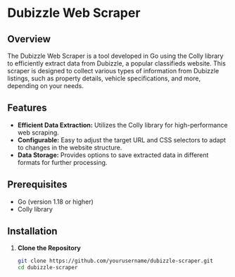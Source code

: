 # Dubizzle Web Scraper

## Overview

The Dubizzle Web Scraper is a tool developed in Go using the Colly library to efficiently extract data from Dubizzle, a popular classifieds website. This scraper is designed to collect various types of information from Dubizzle listings, such as property details, vehicle specifications, and more, depending on your needs.

## Features

- **Efficient Data Extraction:** Utilizes the Colly library for high-performance web scraping.
- **Configurable:** Easy to adjust the target URL and CSS selectors to adapt to changes in the website structure.
- **Data Storage:** Provides options to save extracted data in different formats for further processing.

## Prerequisites

- Go (version 1.18 or higher)
- Colly library

## Installation

1. **Clone the Repository**

   ```bash
   git clone https://github.com/yourusername/dubizzle-scraper.git
   cd dubizzle-scraper
